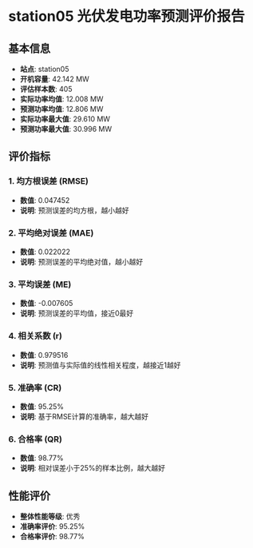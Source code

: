
# station05 光伏发电功率预测评价报告

## 基本信息
- **站点**: station05
- **开机容量**: 42.142 MW
- **评估样本数**: 405
- **实际功率均值**: 12.008 MW
- **预测功率均值**: 12.806 MW
- **实际功率最大值**: 29.610 MW
- **预测功率最大值**: 30.996 MW

## 评价指标

### 1. 均方根误差 (RMSE)
- **数值**: 0.047452
- **说明**: 预测误差的均方根，越小越好

### 2. 平均绝对误差 (MAE)
- **数值**: 0.022022
- **说明**: 预测误差的平均绝对值，越小越好

### 3. 平均误差 (ME)
- **数值**: -0.007605
- **说明**: 预测误差的平均值，接近0最好

### 4. 相关系数 (r)
- **数值**: 0.979516
- **说明**: 预测值与实际值的线性相关程度，越接近1越好

### 5. 准确率 (CR)
- **数值**: 95.25%
- **说明**: 基于RMSE计算的准确率，越大越好

### 6. 合格率 (QR)
- **数值**: 98.77%
- **说明**: 相对误差小于25%的样本比例，越大越好

## 性能评价

- **整体性能等级**: 优秀
- **准确率评价**: 95.25%
- **合格率评价**: 98.77%
